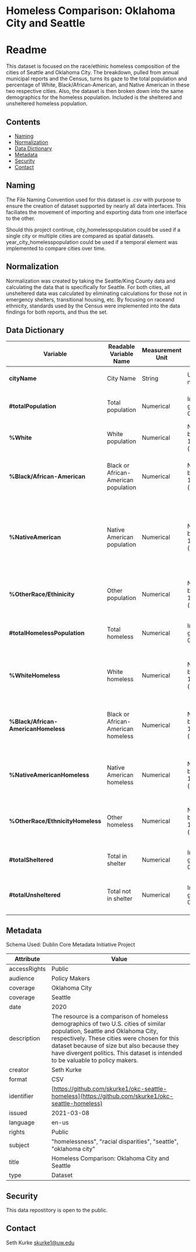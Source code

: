 # Homeless Comparison: Oklahoma City and Seattle

# Readme

This dataset is focused on the race/ethinic homeless composition of the cities of Seattle and Oklahoma City. The breakdown, pulled from annual municipal reports and the Census, turns its gaze to the total population and percentage of White, Black/African-American, and Native American in these two respective cities. Also, the dataset is then broken down into the same demographics for the homeless population. Included is the sheltered and unsheltered homeless population.

## Contents

- [Naming](#naming) 
- [Normalization](#normalization)
- [Data Dictionary](#datadictionary)
- [Metadata](#metadata)
- [Security](#security)
- [Contact](#contact) 

## Naming

The File Naming Convention used for this dataset is .csv with purpose to ensure the creation of dataset supported by nearly all data interfaces. This faciliates the movement of importing and exporting data from one interface to the other. 

Should this project continue, city_homelesspopulation could be used if a single city or multiple cities are compared as spatial datasets. year_city_homelesspopulation could be used if a temporal element was implemented to compare cities over time.

## Normalization

Normalization was created by taking the Seattle/King County data and calculating the data that is specifically for Seattle. For both cities, all unsheltered data was calculated by eliminating calculations for those not in emergency shelters, transitional housing, etc. By focusing on raceand ethnicity, standards used by the Census were implemented into the data findings for both reports, and thus the set.


## Data Dictionary


| **Variable** | **Readable Variable Name** | **Measurement Unit** | **Allowed Values** | **Definition** |
| --- | --- | --- | --- | --- |
| **cityName** | City Name | String | US city names | Name of Cities in the United States |
| **#totalPopulation** | Total population  | Numerical | Integers greater than 0 | Total population of cities in dataset|
| **%White** | White population   | Numerical | Numbers between 0-100 (percentage) | Percentage identified as White in total city population |
| **%Black/African-American** | Black or African-American population  | Numerical | Numbers between 0-100 (percentage) | Percentage identified as Black/African-American in total city population |
| **%NativeAmerican** | Native American population  | Numerical | Numbers between 0-100 (percentage) | Percentage identified as Native-American in total city population. Includes American Indian, or First Nations |
| **%OtherRace/Ethinicity** | Other population  | Numerical | Numbers between 0-100 (percentage) | Percentage not identified as White, Black, or Native |
| **#totalHomelessPopulation** | Total homeless  | Numerical | Integers greater than 0 | Total homeless population of cities in dataset|
| **%WhiteHomeless** | White homeless  | Numerical | Numbers between 0-100 (percentage) | Percentage of homeless population idenfied as White in city population  |
| **%Black/African-AmericanHomeless** | Black or African-American homeless  | Numerical | Numbers between 0-100 (percentage) | Percentage of homeless population idenfied as Black/African-American in city population |
| **%NativeAmericanHomeless** | Native American homeless  | Numerical | Numbers between 0-100 (percentage) | Percentage of homeless population idenfied as Native in city population |
| **%OtherRace/EthnicityHomeless** | Other homeless  | Numerical | Numbers between 0-100 (percentage) | Percentage of homeless population not identified as White, Black, or Native |
| **#totalSheltered** | Total in shelter | Numerical | Integers greater than 0 | Total number of homeless population in a shelter |
| **#totalUnsheltered** | Total not in shelter | Numerical | Integers greater than 0 | Total number of homeless population not living in a shelter |

## Metadata
Schema Used: Dublin Core Metadata Initiative Project

| **Attribute** | **Value** |
| --- | --- |
| accessRights | Public |
| audience | Policy Makers |
| coverage | Oklahoma City |
| coverage | Seattle |
| date | 2020 |
| description | The resource is a comparison of homeless demographics of two U.S. cities of similar population, Seattle and Oklahoma City, respectively. These cities were chosen for this dataset because of size but also because they have divergent politics. This dataset is intended to be valuable to policy makers.|
| creator | Seth Kurke |
| format | CSV |
| identifier | [https://github.com/skurke1/okc-seattle-homeless](https://github.com/skurke1/okc-seattle-homeless)
| issued | 2021-03-08 |
| language | en-us |
| rights |Public |
| subject | &quot;homelessness&quot;, &quot;racial disparities&quot;, &quot;seattle&quot;, &quot;oklahoma city&quot;|
| title | Homeless Comparison: Oklahoma City and Seattle |
| type | Dataset |

## Security

This data repostitory is open to the public.

## Contact
Seth Kurke
skurke1@uw.edu


